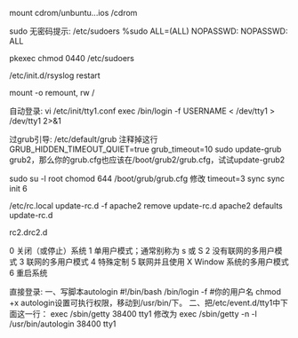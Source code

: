 mount cdrom/unbuntu...ios  /cdrom

sudo 无密码提示:
/etc/sudoers
%sudo   ALL=(ALL) NOPASSWD: NOPASSWD: ALL

pkexec chmod 0440 /etc/sudoers

/etc/init.d/rsyslog restart

mount -o remount, rw /

自动登录: 
vi /etc/init/tty1.conf
exec /bin/login -f USERNAME < /dev/tty1 > /dev/tty1 2>&1
 
 过grub引导:
/etc/default/grub
注释掉这行 GRUB_HIDDEN_TIMEOUT_QUIET=true
grub_timeout=10
sudo update-grub
grub2，那么你的grub.cfg也应该在/boot/grub2/grub.cfg，试试update-grub2

sudo su -l root
chomod 644 /boot/grub/grub.cfg
修改 timeout=3
sync
sync
init 6

/etc/rc.local
update-rc.d -f apache2 remove
update-rc.d apache2 defaults
update-rc.d 

rc2.drc2.d

0	关闭（或停止）系统
1	单用户模式；通常别称为 s 或 S
2	没有联网的多用户模式
3	联网的多用户模式
4   特殊定制
5	联网并且使用 X Window 系统的多用户模式
6	重启系统



直接登录:
一、写脚本autologin 
#!/bin/bash
/bin/login -f <username> #你的用户名
chmod +x autologin设置可执行权限，移动到/usr/bin/下。
二、把/etc/event.d/tty1中下面这一行：
exec /sbin/getty 38400 tty1
修改为
exec /sbin/getty -n -l /usr/bin/autologin 38400 tty1